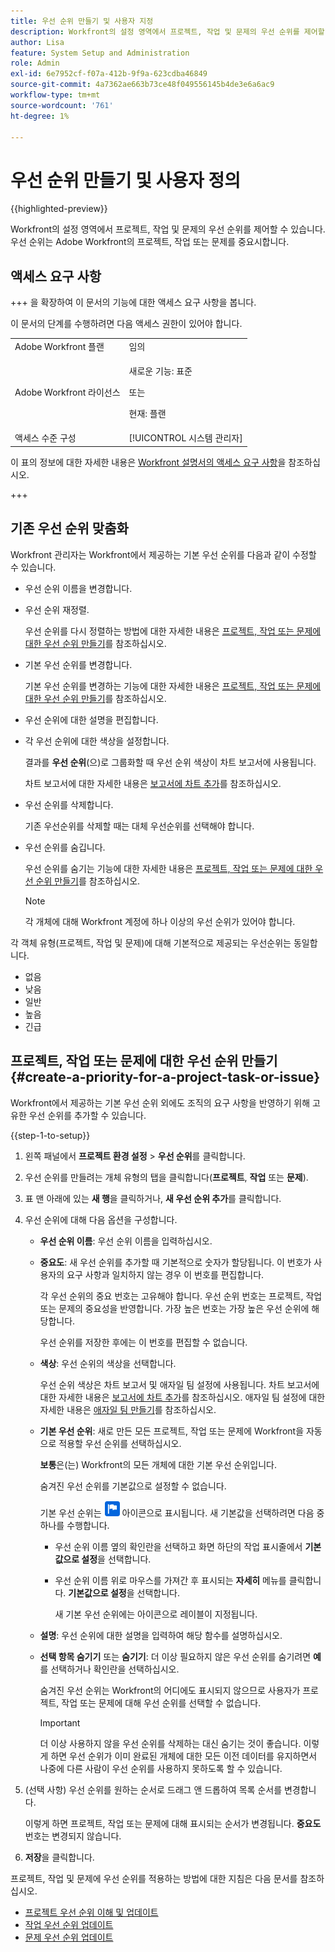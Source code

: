 ```yaml
---
title: 우선 순위 만들기 및 사용자 지정
description: Workfront의 설정 영역에서 프로젝트, 작업 및 문제의 우선 순위를 제어할 수 있습니다. 우선 순위는 Adobe Workfront의 프로젝트, 작업 또는 문제를 중요시합니다.
author: Lisa
feature: System Setup and Administration
role: Admin
exl-id: 6e7952cf-f07a-412b-9f9a-623cdba46849
source-git-commit: 4a7362ae663b73ce48f049556145b4de3e6a6ac9
workflow-type: tm+mt
source-wordcount: '761'
ht-degree: 1%

---
```


# 우선 순위 만들기 및 사용자 정의

{{highlighted-preview}}

<!--<span class="preview">The highlighted information on this page refers to functionality not yet generally available. It is available only in the Preview Sandbox environment, and is being released in a phased rollout to Production.</span>-->

<!--
DON'T DELETE, DRAFT OR HIDE THIS ARTICLE. IT IS LINKED TO THE PRODUCT, THROUGH THE CONTEXT SENSITIVE HELP LINKS.
-->

Workfront의 설정 영역에서 프로젝트, 작업 및 문제의 우선 순위를 제어할 수 있습니다. 우선 순위는 Adobe Workfront의 프로젝트, 작업 또는 문제를 중요시합니다.

## 액세스 요구 사항

+++ 을 확장하여 이 문서의 기능에 대한 액세스 요구 사항을 봅니다.

이 문서의 단계를 수행하려면 다음 액세스 권한이 있어야 합니다.

<table style="table-layout:auto"> 
 <col> 
 <col> 
 <tbody> 
  <tr> 
   <td role="rowheader">Adobe Workfront 플랜</td> 
   <td>임의</td> 
  </tr> 
  <tr> 
   <td role="rowheader">Adobe Workfront 라이선스</td> 
   <td>
     <p>새로운 기능: 표준</p>
     <p>또는</p>
     <p>현재: 플랜</p>
   </td> 
  </tr> 
  <tr> 
   <td role="rowheader">액세스 수준 구성</td> 
   <td>[!UICONTROL 시스템 관리자]</td>
  </tr> 
 </tbody> 
</table>

이 표의 정보에 대한 자세한 내용은 [Workfront 설명서의 액세스 요구 사항](/help/quicksilver/administration-and-setup/add-users/access-levels-and-object-permissions/access-level-requirements-in-documentation.md)을 참조하십시오.

+++

## 기존 우선 순위 맞춤화

Workfront 관리자는 Workfront에서 제공하는 기본 우선 순위를 다음과 같이 수정할 수 있습니다.

* 우선 순위 이름을 변경합니다.
* 우선 순위 재정렬.

  우선 순위를 다시 정렬하는 방법에 대한 자세한 내용은 [프로젝트, 작업 또는 문제에 대한 우선 순위 만들기](#create-a-priority-for-a-project-task-or-issue)를 참조하십시오.

* 기본 우선 순위를 변경합니다.

  기본 우선 순위를 변경하는 기능에 대한 자세한 내용은 [프로젝트, 작업 또는 문제에 대한 우선 순위 만들기](#create-a-priority-for-a-project-task-or-issue)를 참조하십시오.

* 우선 순위에 대한 설명을 편집합니다.
* 각 우선 순위에 대한 색상을 설정합니다.

  결과를 **우선 순위**(으)로 그룹화할 때 우선 순위 색상이 차트 보고서에 사용됩니다.

  차트 보고서에 대한 자세한 내용은 [보고서에 차트 추가](../../../reports-and-dashboards/reports/creating-and-managing-reports/add-chart-report.md)를 참조하십시오.

* 우선 순위를 삭제합니다.

  기존 우선순위를 삭제할 때는 대체 우선순위를 선택해야 합니다.

* 우선 순위를 숨깁니다.

  우선 순위를 숨기는 기능에 대한 자세한 내용은 [프로젝트, 작업 또는 문제에 대한 우선 순위 만들기](#create-a-priority-for-a-project-task-or-issue)를 참조하십시오.

  >[!NOTE]
  >
  >각 개체에 대해 Workfront 계정에 하나 이상의 우선 순위가 있어야 합니다.

각 객체 유형(프로젝트, 작업 및 문제)에 대해 기본적으로 제공되는 우선순위는 동일합니다.

* 없음
* 낮음
* 일반
* 높음
* 긴급

## 프로젝트, 작업 또는 문제에 대한 우선 순위 만들기 {#create-a-priority-for-a-project-task-or-issue}

Workfront에서 제공하는 기본 우선 순위 외에도 조직의 요구 사항을 반영하기 위해 고유한 우선 순위를 추가할 수 있습니다.

{{step-1-to-setup}}

1. 왼쪽 패널에서 **프로젝트 환경 설정** > **우선 순위**&#x200B;를 클릭합니다.

1. 우선 순위를 만들려는 개체 유형의 탭을 클릭합니다(**프로젝트**, **작업** 또는 **문제**).
1. 표 맨 아래에 있는 <span class="preview">**새 행**&#x200B;을 클릭하거나</span>, **새 우선 순위 추가**&#x200B;를 클릭합니다.
1. 우선 순위에 대해 다음 옵션을 구성합니다.

   * **우선 순위 이름**: 우선 순위 이름을 입력하십시오.
   * **중요도**: 새 우선 순위를 추가할 때 기본적으로 숫자가 할당됩니다. 이 번호가 사용자의 요구 사항과 일치하지 않는 경우 이 번호를 편집합니다.

     각 우선 순위의 중요 번호는 고유해야 합니다. 우선 순위 번호는 프로젝트, 작업 또는 문제의 중요성을 반영합니다. 가장 높은 번호는 가장 높은 우선 순위에 해당합니다.

     우선 순위를 저장한 후에는 이 번호를 편집할 수 없습니다.

   * **색상**: 우선 순위의 색상을 선택합니다.

     우선 순위 색상은 차트 보고서 및 애자일 팀 설정에 사용됩니다. 차트 보고서에 대한 자세한 내용은 [보고서에 차트 추가](/help/quicksilver/reports-and-dashboards/reports/creating-and-managing-reports/add-chart-report.md)를 참조하십시오. 애자일 팀 설정에 대한 자세한 내용은 [애자일 팀 만들기](/help/quicksilver/agile/get-started-with-agile-in-workfront/create-an-agile-team.md)를 참조하십시오.

   * **기본 우선 순위**: 새로 만든 모든 프로젝트, 작업 또는 문제에 Workfront을 자동으로 적용할 우선 순위를 선택하십시오.

     **보통**&#x200B;은(는) Workfront의 모든 개체에 대한 기본 우선 순위입니다.

     숨겨진 우선 순위를 기본값으로 설정할 수 없습니다.

     <div class="preview">

     기본 우선 순위는 ![기본 우선 순위 아이콘](assets/default-icon.png) 아이콘으로 표시됩니다. 새 기본값을 선택하려면 다음 중 하나를 수행합니다.

      * 우선 순위 이름 옆의 확인란을 선택하고 화면 하단의 작업 표시줄에서 **기본값으로 설정**&#x200B;을 선택합니다.
      * 우선 순위 이름 위로 마우스를 가져간 후 표시되는 **자세히** 메뉴를 클릭합니다. **기본값으로 설정**&#x200B;을 선택합니다.

        새 기본 우선 순위에는 아이콘으로 레이블이 지정됩니다.

     </div>

   * **설명**: 우선 순위에 대한 설명을 입력하여 해당 함수를 설명하십시오.
   * <span class="preview">**선택 항목 숨기기**</span> 또는 **숨기기**: <span class="preview">더 이상 필요하지 않은 우선 순위를 숨기려면 **예**</span>&#x200B;를 선택하거나 확인란을 선택하십시오.

     숨겨진 우선 순위는 Workfront의 어디에도 표시되지 않으므로 사용자가 프로젝트, 작업 또는 문제에 대해 우선 순위를 선택할 수 없습니다.

     >[!IMPORTANT]
     >
     >더 이상 사용하지 않을 우선 순위를 삭제하는 대신 숨기는 것이 좋습니다. 이렇게 하면 우선 순위가 이미 완료된 개체에 대한 모든 이전 데이터를 유지하면서 나중에 다른 사람이 우선 순위를 사용하지 못하도록 할 수 있습니다.

1. (선택 사항) 우선 순위를 원하는 순서로 드래그 앤 드롭하여 목록 순서를 변경합니다.

   이렇게 하면 프로젝트, 작업 또는 문제에 대해 표시되는 순서가 변경됩니다. **중요도** 번호는 변경되지 않습니다.

1. **저장**&#x200B;을 클릭합니다.

프로젝트, 작업 및 문제에 우선 순위를 적용하는 방법에 대한 지침은 다음 문서를 참조하십시오.

* [프로젝트 우선 순위 이해 및 업데이트](../../../manage-work/projects/planning-a-project/project-priority.md)
* [작업 우선 순위 업데이트](../../../manage-work/tasks/task-information/task-priority.md)
* [문제 우선 순위 업데이트](../../../manage-work/issues/issue-information/update-issue-priority.md)
